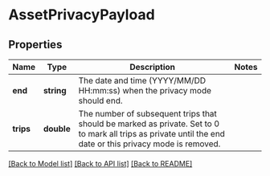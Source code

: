 # AssetPrivacyPayload

## Properties
Name | Type | Description | Notes
------------ | ------------- | ------------- | -------------
**end** | **string** | The date and time (YYYY/MM/DD HH:mm:ss) when the privacy mode should end. | 
**trips** | **double** | The number of subsequent trips that should be marked as private. Set to 0 to mark all trips as private until the end date or this privacy mode is removed. | 

[[Back to Model list]](../README.md#documentation-for-models) [[Back to API list]](../README.md#documentation-for-api-endpoints) [[Back to README]](../README.md)


